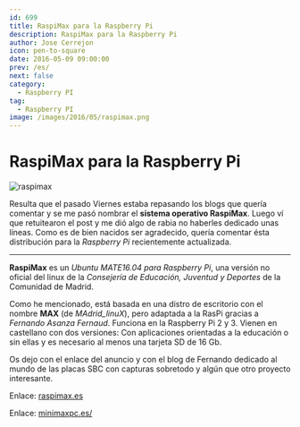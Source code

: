 ```yaml
---
id: 699
title: RaspiMax para la Raspberry Pi
description: RaspiMax para la Raspberry Pi
author: Jose Cerrejon
icon: pen-to-square
date: 2016-05-09 09:00:00
prev: /es/
next: false
category:
  - Raspberry PI
tag:
  - Raspberry PI
image: /images/2016/05/raspimax.png
---
```


# RaspiMax para la Raspberry Pi

![raspimax](/images/2016/05/raspimax.png)

Resulta que el pasado Viernes estaba repasando los blogs que quería comentar y se me pasó nombrar el **sistema operativo RaspiMax**. Luego ví que retuitearon el post y me dió algo de rabia no haberles dedicado unas líneas. Como es de bien nacidos ser agradecido, quería comentar  ésta distribución para la *Raspberry Pi* recientemente actualizada.

- - -
**RaspiMax** es un *Ubuntu MATE16.04 para Raspberry Pi*, una versión no oficial del linux de la *Consejería de Educación, Juventud y Deportes* de la Comunidad de Madrid.

Como he mencionado, está basada en una distro de escritorio con el nombre **MAX** (de *MAdrid_linuX*), pero adaptada a la RasPi gracias a *Fernando Asanza Fernaud*. Funciona en la Raspberry Pi 2 y 3. Vienen en castellano con dos versiones: Con aplicaciones orientadas a la educación o sin ellas y es necesario al menos una tarjeta SD de 16 Gb.

Os dejo con el enlace del anuncio y con el blog de Fernando dedicado al mundo de las placas SBC con capturas sobretodo y algún que otro proyecto interesante.

Enlace: [raspimax.es](http://raspimax.es)

Enlace: [minimaxpc.es/](http://minimaxpc.es/)